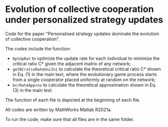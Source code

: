# Evolution of collective cooperation under personalized strategy updates


Code for the paper "Personalised strategy updates dominate the evolution of collective cooperation".

The codes include the function:

- `OptUpRat` to optimize the update rate for each individual to minimize the critical ratio C*  given the adjacent matrix of any network;
- `getBCratioRateUniIni` to calculate the theoretical critical ratio C* shown in Eq. (1) in the main text, where the evolutionary game process starts from a single cooperator placed uniformly at random on the network;
- `bcrRateApprox` to calculate the theoretical approximation shown in Eq. (3) in the main text.

The function of each file is depicted at the beginning of each file.

All codes are written by MathWorks Matlab R2021a.

To run the code, make sure that all files are in the same folder.
